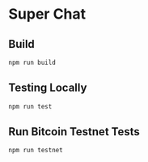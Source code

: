 # Super Chat

## Build

```sh
npm run build
```

## Testing Locally

```sh
npm run test
```

## Run Bitcoin Testnet Tests

```sh
npm run testnet
```
